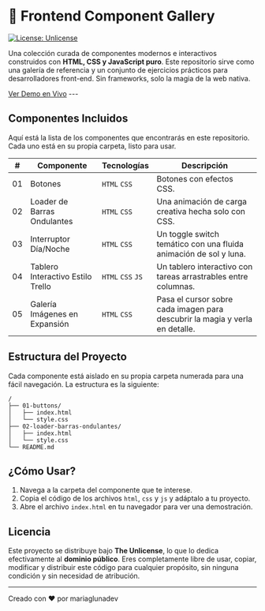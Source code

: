 # 🎨 Frontend Component Gallery

[![License: Unlicense](https://img.shields.io/badge/license-Unlicense-blue.svg)](http://unlicense.org/)

Una colección curada de componentes modernos e interactivos construidos con **HTML, CSS y JavaScript puro**. Este repositorio sirve como una galería de referencia y un conjunto de ejercicios prácticos para desarrolladores front-end. Sin frameworks, solo la magia de la web nativa.

[Ver Demo en Vivo](https://mariaglunadev.github.io/frontend-component-gallery/) ---

## Componentes Incluidos

Aquí está la lista de los componentes que encontrarás en este repositorio. Cada uno está en su propia carpeta, listo para usar.

| #  | Componente                  | Tecnologías     | Descripción                                           |
|----|-----------------------------|-----------------|-------------------------------------------------------|
| 01 | Botones       | `HTML` `CSS`    | Botones con efectos CSS. |
| 02 | Loader de Barras Ondulantes       | `HTML` `CSS`    | Una animación de carga creativa hecha solo con CSS. |
| 03 | Interruptor Día/Noche       | `HTML` `CSS`    | Un toggle switch temático con una fluida animación de sol y luna. |
| 04 | Tablero Interactivo Estilo Trello       | `HTML` `CSS` `JS`    | Un tablero interactivo con tareas arrastrables entre columnas. |
| 05 | Galería Imágenes en Expansión       | `HTML` `CSS`    | Pasa el cursor sobre cada imagen para descubrir la magia y verla en detalle. |

## Estructura del Proyecto

Cada componente está aislado en su propia carpeta numerada para una fácil navegación. La estructura es la siguiente:

```
/
├── 01-buttons/
│   ├── index.html
│   └── style.css
├── 02-loader-barras-ondulantes/
│   ├── index.html
│   └── style.css
└── README.md
```

## ¿Cómo Usar?

1.  Navega a la carpeta del componente que te interese.
2.  Copia el código de los archivos `html`, `css` y `js` y adáptalo a tu proyecto.
3.  Abre el archivo `index.html` en tu navegador para ver una demostración.

## Licencia

Este proyecto se distribuye bajo **The Unlicense**, lo que lo dedica efectivamente al **dominio público**. Eres completamente libre de usar, copiar, modificar y distribuir este código para cualquier propósito, sin ninguna condición y sin necesidad de atribución.

---
Creado con ❤️ por mariaglunadev